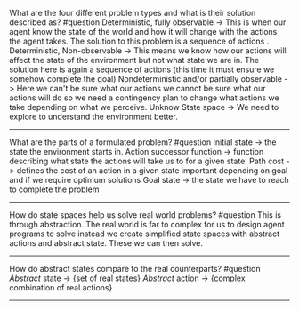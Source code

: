 What are the four different problem types and what is their solution described as? #question 
	Deterministic, fully observable -> This is when our agent know the state of the world and how it will change with the actions the agent takes. The solution to this problem is a sequence of actions .
	Deterministic, Non-observable -> This means we know how our actions will affect the state of the environment but not what state we are in. The solution here is again a sequence of actions (this time it must ensure we somehow complete the goal)
	Nondeterministic and/or partially observable -> Here we can't be sure what our actions we cannot be sure what our actions will do so we need a contingency plan to change what actions we take depending on what we perceive.
	Unknow State space -> We need to explore to understand the environment better.

---
What are the parts of a formulated problem? #question 
	Initial state -> the state the environment starts in.
	Action successor function -> function describing what state the actions will take us to for a given state.
	Path cost -> defines the cost of an action in a given state important depending on goal and if we require optimum solutions
	Goal state -> the state we have to reach to complete the problem

---
How do state spaces help us solve real world problems? #question 
	This is through abstraction. The real world is far to complex for us to design agent programs to solve instead we create simplified state spaces with abstract actions and abstract state. These we can then solve.

---
How do abstract states compare to the real counterparts? #question 
	*Abstract* state -> {set of real states}
	*Abstract* action -> {complex combination of real actions}

---

	